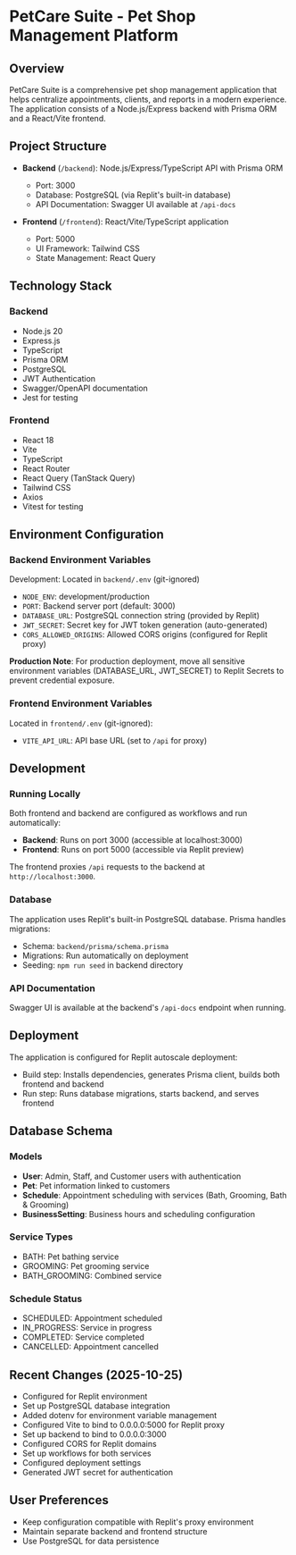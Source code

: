 # PetCare Suite - Pet Shop Management Platform

## Overview
PetCare Suite is a comprehensive pet shop management application that helps centralize appointments, clients, and reports in a modern experience. The application consists of a Node.js/Express backend with Prisma ORM and a React/Vite frontend.

## Project Structure
- **Backend** (`/backend`): Node.js/Express/TypeScript API with Prisma ORM
  - Port: 3000
  - Database: PostgreSQL (via Replit's built-in database)
  - API Documentation: Swagger UI available at `/api-docs`
  
- **Frontend** (`/frontend`): React/Vite/TypeScript application
  - Port: 5000
  - UI Framework: Tailwind CSS
  - State Management: React Query

## Technology Stack

### Backend
- Node.js 20
- Express.js
- TypeScript
- Prisma ORM
- PostgreSQL
- JWT Authentication
- Swagger/OpenAPI documentation
- Jest for testing

### Frontend
- React 18
- Vite
- TypeScript
- React Router
- React Query (TanStack Query)
- Tailwind CSS
- Axios
- Vitest for testing

## Environment Configuration

### Backend Environment Variables
Development: Located in `backend/.env` (git-ignored)
- `NODE_ENV`: development/production
- `PORT`: Backend server port (default: 3000)
- `DATABASE_URL`: PostgreSQL connection string (provided by Replit)
- `JWT_SECRET`: Secret key for JWT token generation (auto-generated)
- `CORS_ALLOWED_ORIGINS`: Allowed CORS origins (configured for Replit proxy)

**Production Note**: For production deployment, move all sensitive environment variables (DATABASE_URL, JWT_SECRET) to Replit Secrets to prevent credential exposure.

### Frontend Environment Variables
Located in `frontend/.env` (git-ignored):
- `VITE_API_URL`: API base URL (set to `/api` for proxy)

## Development

### Running Locally
Both frontend and backend are configured as workflows and run automatically:
- **Backend**: Runs on port 3000 (accessible at localhost:3000)
- **Frontend**: Runs on port 5000 (accessible via Replit preview)

The frontend proxies `/api` requests to the backend at `http://localhost:3000`.

### Database
The application uses Replit's built-in PostgreSQL database. Prisma handles migrations:
- Schema: `backend/prisma/schema.prisma`
- Migrations: Run automatically on deployment
- Seeding: `npm run seed` in backend directory

### API Documentation
Swagger UI is available at the backend's `/api-docs` endpoint when running.

## Deployment
The application is configured for Replit autoscale deployment:
- Build step: Installs dependencies, generates Prisma client, builds both frontend and backend
- Run step: Runs database migrations, starts backend, and serves frontend

## Database Schema

### Models
- **User**: Admin, Staff, and Customer users with authentication
- **Pet**: Pet information linked to customers
- **Schedule**: Appointment scheduling with services (Bath, Grooming, Bath & Grooming)
- **BusinessSetting**: Business hours and scheduling configuration

### Service Types
- BATH: Pet bathing service
- GROOMING: Pet grooming service
- BATH_GROOMING: Combined service

### Schedule Status
- SCHEDULED: Appointment scheduled
- IN_PROGRESS: Service in progress
- COMPLETED: Service completed
- CANCELLED: Appointment cancelled

## Recent Changes (2025-10-25)
- Configured for Replit environment
- Set up PostgreSQL database integration
- Added dotenv for environment variable management
- Configured Vite to bind to 0.0.0.0:5000 for Replit proxy
- Set up backend to bind to 0.0.0.0:3000
- Configured CORS for Replit domains
- Set up workflows for both services
- Configured deployment settings
- Generated JWT secret for authentication

## User Preferences
- Keep configuration compatible with Replit's proxy environment
- Maintain separate backend and frontend structure
- Use PostgreSQL for data persistence
